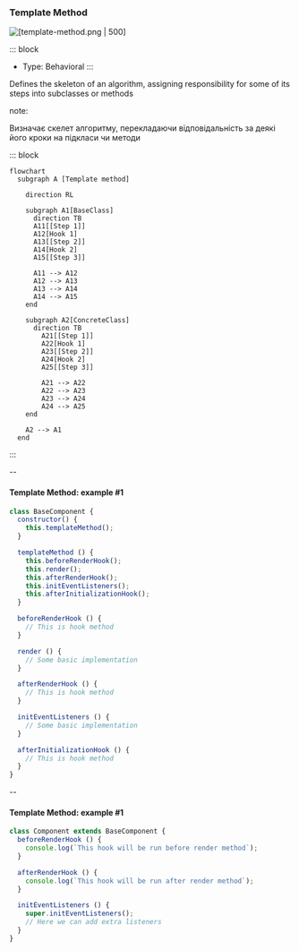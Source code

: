 ### Template Method <!-- element style="display:none" -->

<split left="1" right="1">

![[template-method.png | 500]](./imgs/template-method.png)

::: block <!-- element style="display: flex; font-size: 2rem" align="center"  -->
- Type: Behavioral
::: 

</split>

Defines the skeleton of an algorithm, assigning responsibility for some of its steps into subclasses or methods

note: 

Визначає скелет алгоритму, перекладаючи відповідальність за деякі його кроки на підкласи чи методи


::: block <!-- element style="display: none;" -->

```mermaid
flowchart
  subgraph A [Template method]
    
    direction RL
    
    subgraph A1[BaseClass]
      direction TB
      A11[[Step 1]]
      A12[Hook 1]
      A13[[Step 2]]
      A14[Hook 2]
      A15[[Step 3]]
      
      A11 --> A12 
      A12 --> A13 
      A13 --> A14 
      A14 --> A15 
    end
    
    subgraph A2[ConcreteClass]
      direction TB
        A21[[Step 1]]
        A22[Hook 1]
        A23[[Step 2]]
        A24[Hook 2] 
        A25[[Step 3]]
        
        A21 --> A22 
        A22 --> A23 
        A23 --> A24 
        A24 --> A25 
    end
    
    A2 --> A1
  end
```

:::
 
--

#### Template Method: example #1

```js
class BaseComponent {
  constructor() {
    this.templateMethod();
  }

  templateMethod () {
    this.beforeRenderHook();
    this.render();
    this.afterRenderHook();
    this.initEventListeners();
    this.afterInitializationHook();
  }

  beforeRenderHook () {
    // This is hook method
  }

  render () {
    // Some basic implementation
  }

  afterRenderHook () {
    // This is hook method
  }

  initEventListeners () {
    // Some basic implementation
  }

  afterInitializationHook () {
    // This is hook method
  }
}
```

--

#### Template Method: example #1

```js
class Component extends BaseComponent {
  beforeRenderHook () {
    console.log(`This hook will be run before render method`);
  }

  afterRenderHook () {
    console.log(`This hook will be run after render method`);
  }

  initEventListeners () {
    super.initEventListeners();
    // Here we can add extra listeners
  }
}
```
